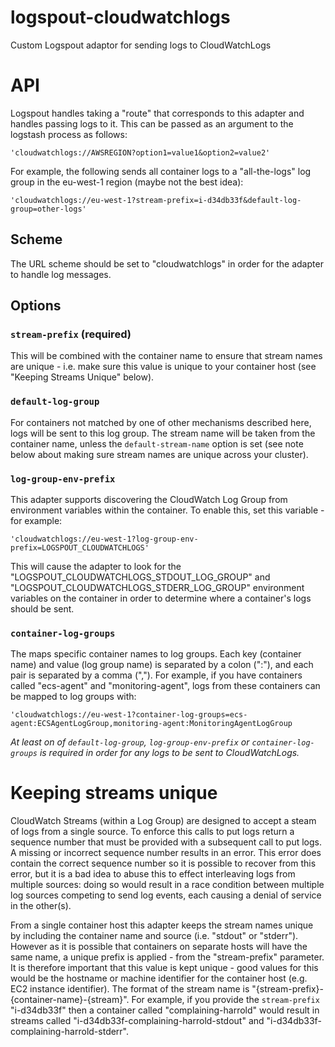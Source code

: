 # logspout-cloudwatchlogs

Custom Logspout adaptor for sending logs to CloudWatchLogs

# API

Logspout handles taking a "route" that corresponds to this adapter and handles passing logs to it. This can be passed as an argument to the logstash process as follows:

    'cloudwatchlogs://AWSREGION?option1=value1&option2=value2'

For example, the following sends all container logs to a "all-the-logs" log group in the eu-west-1 region (maybe not the best idea):

    'cloudwatchlogs://eu-west-1?stream-prefix=i-d34db33f&default-log-group=other-logs'

## Scheme

The URL scheme should be set to "cloudwatchlogs" in order for the adapter to handle log messages.

## Options

### `stream-prefix` (required)

This will be combined with the container name to ensure that stream names are unique - i.e. make sure this value is unique to your container host (see "Keeping Streams Unique" below).

### `default-log-group`

For containers not matched by one of other mechanisms described here, logs will be sent to this log group. The stream name will be taken from the container name, unless the `default-stream-name` option is set (see note below about making sure stream names are unique across your cluster).

### `log-group-env-prefix`

This adapter supports discovering the CloudWatch Log Group from environment variables within the container. To enable this, set this variable - for example:

    'cloudwatchlogs://eu-west-1?log-group-env-prefix=LOGSPOUT_CLOUDWATCHLOGS'

This will cause the adapter to look for the "LOGSPOUT\_CLOUDWATCHLOGS\_STDOUT\_LOG\_GROUP" and "LOGSPOUT\_CLOUDWATCHLOGS\_STDERR\_LOG\_GROUP" environment variables on the container in order to determine where a container's logs should be sent.

### `container-log-groups`

The maps specific container names to log groups. Each key (container name) and value (log group name) is separated by a colon (":"), and each pair is separated by a comma (","). For example, if you have containers called "ecs-agent" and "monitoring-agent", logs from these containers can be mapped to log groups with:

    'cloudwatchlogs://eu-west-1?container-log-groups=ecs-agent:ECSAgentLogGroup,monitoring-agent:MonitoringAgentLogGroup

*At least on of `default-log-group`, `log-group-env-prefix` or `container-log-groups` is required in order for any logs to be sent to CloudWatchLogs.*

# Keeping streams unique

CloudWatch Streams (within a Log Group) are designed to accept a steam of logs from a single source. To enforce this calls to put logs return a sequence number that must be provided with a subsequent call to put logs. A missing or incorrect sequence number results in an error. This error does contain the correct sequence number so it is possible to recover from this error, but it is a bad idea to abuse this to effect interleaving logs from multiple sources: doing so would result in a race condition between multiple log sources competing to send log events, each causing a denial of service in the other(s).

From a single container host this adapter keeps the stream names unique by including the container name and source (i.e. "stdout" or "stderr"). However as it is possible that containers on separate hosts will have the same name, a unique prefix is applied - from the "stream-prefix" parameter. It is therefore important that this value is kept unique - good values for this would be the hostname or machine identifier for the container host (e.g. EC2 instance identifier). The format of the stream name is "{stream-prefix}-{container-name}-{stream}". For example, if you provide the `stream-prefix` "i-d34db33f" then a container called "complaining-harrold" would result in streams called "i-d34db33f-complaining-harrold-stdout" and "i-d34db33f-complaining-harrold-stderr".


